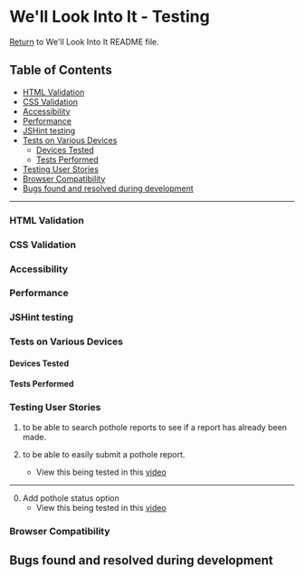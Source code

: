 # We'll Look Into It - Testing

[Return](README.md) to We'll Look Into It README file.

## Table of Contents

- [HTML Validation](#HTML-Validation)
- [CSS Validation](#CSS-Validation)
- [Accessibility](#Accessibility)
- [Performance](#Performance)
- [JSHint testing](#JSHint-testing)
- [Tests on Various Devices](#Tests-on-Various-Devices)
    - [Devices Tested](#Devices-Tested)
    - [Tests Performed](#Tests-Performed)
- [Testing User Stories](#testing-user-stories)
- [Browser Compatibility](#Browser-Compatibility)
- [Bugs found and resolved during development](#bugs-found-and-resolved-during-development)

---


### HTML Validation
### CSS Validation
### Accessibility
### Performance
### JSHint testing
### Tests on Various Devices
#### Devices Tested
#### Tests Performed
### Testing User Stories

1. to be able to search pothole reports to see if a report has already been made.

2. to be able to easily submit a pothole report.
    - View this being tested in this [video](assets/videos/testing_potholes_add.webm)

---

0. Add pothole status option
    - View this being tested in this [video](assets/videos/testing_potholes_add.webm)

### Browser Compatibility
## Bugs found and resolved during development